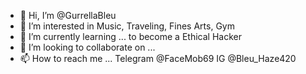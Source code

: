 - 👋 Hi, I’m @GurrellaBleu
- 👀 I’m interested in Music, Traveling, Fines Arts, Gym
- 🌱 I’m currently learning ... to become a Ethical Hacker
- 💞️ I’m looking to collaborate on ...
- 📫 How to reach me ... Telegram @FaceMob69 IG @Bleu_Haze420 

<!---
GurrellaBleu/GurrellaBleu is a ✨ special ✨ repository because its `README.md` (this file) appears on your GitHub profile.
You can click the Preview link to take a look at your changes.
--->
